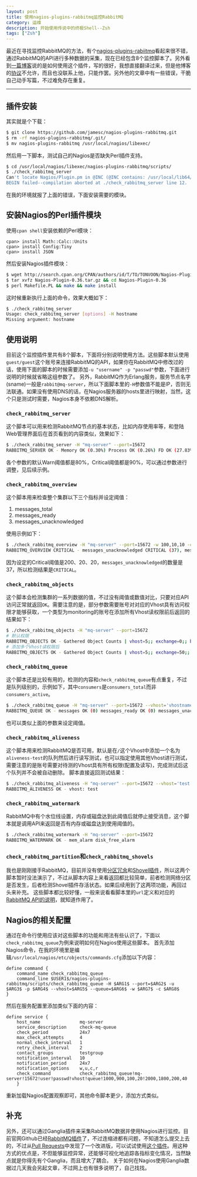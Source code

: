```yaml
---
layout: post
title: 使用nagios-plugins-rabbitmq监控RabbitMQ
category: 运维
description: 开始使用传说中的终极Shell--Zsh
tags: ["Zsh"]
---
```


最近在寻找监控RabbitMQ的方法，有个[nagios-plugins-rabiitmq][1]看起来很不错，通过RabbitMQ的API进行多种数据的采集，现在已经包含8个监控脚本了。另外看到[一篇博客][2]说的是如何使用这个插件，写的很好，我想直接翻译过来，但是他博客的[协议][3]不允许，而且也没联系上他，只能作罢。另外他的文章中有一些错误，干脆自己动手写篇，不过难免存在重复。

------

## 插件安装
其实就是个下载：

```sh
$ git clone https://github.com/jamesc/nagios-plugins-rabbitmq.git
$ rm -rf nagios-plugins-rabbitmq/.git/
$ mv nagios-plugins-rabbitmq /usr/local/nagios/libexec/
```

然后用一下脚本，测试自己的Nagios是否缺失Perl插件支持。

```sh
$ cd /usr/local/nagios/libexec/nagios-plugins-rabbitmq/scripts/
$ ./check_rabbitmq_server
Can't locate Nagios/Plugin.pm in @INC (@INC contains: /usr/local/lib64/perl5 /usr/local/share/perl5 /usr/lib64/perl5/vendor_perl /usr/share/perl5/vendor_perl /usr/lib64/perl5 /usr/share/perl5 .) at ./check_rabbitmq_server line 12.
BEGIN failed--compilation aborted at ./check_rabbitmq_server line 12.
```

在我的环境就报了上面的错误，下面安装需要的模块。

## 安装Nagios的Perl插件模块
使用`cpan shell`安装依赖的Perl模块：

```
cpan> install Math::Calc::Units
cpan> install Config:Tiny
cpan> install JSON
```

然后安装Nagios插件模块：

```sh
$ wget http://search.cpan.org/CPAN/authors/id/T/TO/TONVOON/Nagios-Plugin-0.36.tar.gz
$ tar xvfz Nagios-Plugin-0.36.tar.gz && cd Nagios-Plugin-0.36
$ perl Makefile.PL && make && make install
```

这时候重新执行上面的命令，效果大概如下：

```sh
$ ./check_rabbitmq_server
Usage: check_rabbitmq_server [options] -H hostname
Missing argument: hostname
```

## 使用说明

目前这个监控插件里共有8个脚本，下面将分别说明使用方法。这些脚本默认使用`guest/guest`这个账号来连接RabbitMQ的API，如果你在RabbitMQ中修改过的话，使用下面的脚本的时候需要添加`-u "username" -p
"passwd"`参数，下面进行说明的时候就省略这组参数了。
另外，RabbitMQ作为Erlang服务，服务节点名字(sname)一般是`rabbit@mq-server`，所以下面脚本里的`-H`参数值不能是IP，否则无法联通。如果没有使用DNS的话，在Nagios服务器的hosts里进行映射，当然，这个只是测试时需要，Nagios本身不依赖DNS解析。

### `check_rabbitmq_server`
这个脚本可以用来检测RabbitMQ节点的基本状态，比如内存使用率等，和登陆Web管理界面后在首页看到的内容类似，效果如下：

```sh
$ ./check_rabbitmq_server -H "mq-server" --port=15672
RABBITMQ_SERVER OK - Memory OK (0.30%) Process OK (0.26%) FD OK (27.83%) Sockets OK (31.36%) | Memory=0.30%;80;90 Process=0.26%;80;90 FD=27.83%;80;90 Sockets=31.36%;80;90
```

各个参数的默认Warn阈值都是80%，Critical阈值都是90%，可以通过参数进行调整，见后续示例。

### `check_rabbitmq_overview`
这个脚本用来检查整个集群以下三个指标并设定阈值：

1. messages_total
2. messages_ready
3. messages_unacknowledged

使用示例如下：

```sh
$ ./check_rabbitmq_overview -H "mq-server" --port=15672 -w 100,10,10 -c 200,20,20
RABBITMQ_OVERVIEW CRITICAL - messages_unacknowledged CRITICAL (37), messages OK (37) messages_ready OK (0) | messages=37;100;200 messages_ready=0;10;20 messages_unacknowledged=37;10;20
```

因为设定的Critical阈值是200、20、20，`messages_unacknowledged`的数量是37，所以检测结果是`CRITICAL`。

### `check_rabbitmq_objects`
这个脚本会检测集群的一系列数据的值，不过没有阈值或数值对比，只要对应API访问正常就返回`OK`。需要注意的是，部分参数需要账号对对应的Vhost具有访问权限才能够获取，一个类型为monitoring的账号在添加所有Vhost读权限前后返回的结果如下：

```sh
$ ./check_rabbitmq_objects -H "mq-server" --port=15672
# 默认权限
RABBITMQ_OBJECTS OK - Gathered Object Counts | vhost=5;; exchange=0;; binding=0;; queue=0;; channel=258;;
# 添加多个Vhost读权限后
RABBITMQ_OBJECTS OK - Gathered Object Counts | vhost=5;; exchange=50;; binding=38;; queue=19;; channel=258;;
```

### `check_rabbitmq_queue`
这个脚本还是比较有用的，检测的内容和`check_rabbitmq_queue`有点重复，不过是队列级别的，示例如下，其中`consumers`是`consumers_total`而非`consumers_active`。

```sh
$ ./check_rabbitmq_queue -H "mq-server" --port=15672 --vhost='vhostname' --queue='queuename'
RABBITMQ_QUEUE OK - messages OK (0) messages_ready OK (0) messages_unacknowledged OK (0) consumers OK (6) | messages=0;; messages_ready=0;; messages_unacknowledged=0;; consumers=6;;
```

也可以类似上面的参数来设定阈值。

### `check_rabbitmq_aliveness`
这个脚本用来检测RabbitMQ是否可用，默认是在`/`这个Vhost中添加一个名为`aliveness-test`的队列然后进行读写测试，也可以指定使用其他Vhost进行测试，需要注意的是账号需要对待测的Vhost具有所有权限(配置及读写)，完成测试后这个队列并不会被自动删除。
脚本直接返回测试结果：

```sh
$ ./check_rabbitmq_aliveness -H "mq-server" --port=15672 --vhost='test'
RABBITMQ_ALIVENESS OK - vhost: test
```

### `check_rabbitmq_watermark`
RabbitMQ中有个水位线设置，内存或磁盘达到此阈值后就停止接受消息，这个脚本就是调用API来返回是否有内存或磁盘达到使用阈值的。

```sh
$ ./check_rabbitmq_watermark -H "mq-server" --port=15672
RABBITMQ_WATERMARK OK - mem_alarm disk_free_alarm
```

### `check_rabbitmq_partition`和`check_rabbitmq_shovels`
我也是刚刚接手RabbitMQ，目前并没有使用[分区冗余][4]和[Shovel插件][5]，所以这两个脚本暂时没法演示了，不过从脚本内容上来看返回都比较简单，前者检测网络分区是否发生，后者检测Shovel插件存活状态。如果后续用到了这两项功能，再回过头来补充。
这些脚本都比较好懂，一般来说看看脚本里的`url`定义和对应的[RabbitMQ API的说明][6]，就知道作用了。

## Nagios的相关配置
通过在命令行使用应该对这些脚本的功能和用法有些认识了，下面以`check_rabbitmq_queue`为例来说明如何在Nagios使用这些脚本。
首先添加Nagios命令，在我的环境里是编辑`/usr/local/nagios/etc/objects/commands.cfg`添加以下内容：

```
define command {
    command_name check_rabbitmq_queue
    command_line $USER1$/nagios-plugins-rabbitmq/scripts/check_rabbitmq_queue -H $ARG1$ --port=$ARG2$ -u $ARG3$ -p $ARG4$ --vhost=$ARG5$ --queue=$ARG6$ -w $ARG7$ -c $ARG8$
}
```

然后在服务配置里添加类似下面的内容：

```
define service {
    host_name               mq-server
    service_description     check-mq-queue
    check_period            24x7
    max_check_attempts      4
    normal_check_interval   1
    retry_check_interval    2
    contact_groups          testgroup
    notification_interval   10
    notification_period     24x7
    notification_options    w,u,c,r
    check_command           check_rabbitmq_queue!mq-server!15672!user!passwd!vhost!queue!1000,900,100,20!2000,1800,200,40
    }
```

重新加载Nagios配置观察即可，其他命令脚本更少，添加方式类似。

## 补充
另外，还可以通过Ganglia插件来采集RabbitMQ数据并使用Nagios进行监控。目前官网Github已经[RabbitMQ插件][7]了，不过连缩进都有问题，不知道怎么提交上去的，不过从[Pull Requests][8]中发现了一个改进版，可以试试使用[这个插件][9]。用这种方式的优点是，不但能够监控异常，还能够可视化地追踪各指标变化情况，当然缺点就是你得先有个Ganglia，而且增大了耦合。
关于如何在Nagios使用Ganglia数据过几天我会另起文章，不过网上也有很多说明了，自己找找。

[1]: https://github.com/jamesc/nagios-plugins-rabbitmq
[2]: http://www.thegeekstuff.com/2013/12/nagios-plugins-rabbitmq/
[3]: http://www.thegeekstuff.com/copyright/
[4]: https://www.rabbitmq.com/partitions.html
[5]: https://www.rabbitmq.com/management.html
[6]: http://hg.rabbitmq.com/rabbitmq-management/raw-file/rabbitmq_v3_3_0/priv/www/api/index.html
[7]: https://github.com/ganglia/gmond_python_modules/tree/master/rabbit
[8]: https://github.com/ganglia/gmond_python_modules/pull/140
[9]: https://github.com/cburroughs/gmond_python_modules/tree/babbitty/rabbit

